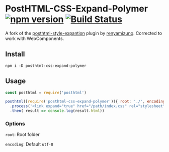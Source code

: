 # PostHTML-CSS-Expand-Polymer [![npm version](https://badge.fury.io/js/posthtml-css-expand-polymer.svg)](https://badge.fury.io/js/posthtml-css-expand-polymer) [![Build Status](https://travis-ci.org/apopelyshev/posthtml-css-expand-polymer.svg?branch=master)](https://travis-ci.org/apopelyshev/posthtml-css-expand-polymer)

A fork of the [posthtml-style-expantion](https://github.com/renyamizuno/posthtml-style-expantion) plugin by [renyamizuno](https://github.com/renyamizuno).
Corrected to work with WebComponents.


## Install

```
npm i -D posthtml-css-expand-polymer
```

## Usage

```js
const posthtml = require('posthtml')

posthtml([require('posthtml-css-expand-polymer')({ root: './', encoding: 'utf-8' })])
  .process('<link expand="true" href="/path/index.css" rel="stylesheet">')
  .then( result => console.log(result.html))
```

### Options
`root`: Root folder

`encoding`: Default `utf-8`

